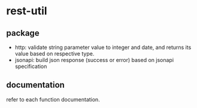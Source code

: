 # rest-util
## package
* http: validate string parameter value to integer and date, and returns its value based on respective type.
* jsonapi: build json response (success or error) based on jsonapi specification

## documentation
refer to each function documentation.
